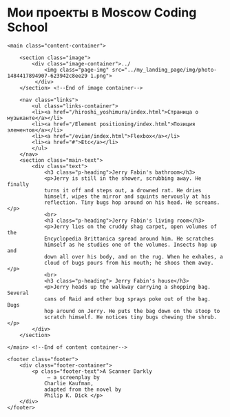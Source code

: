<title>My Landing Page</title>
    <div class="header-container">
        <h1 class="heading">Мои проекты в Moscow Coding School</h1>
    </div> <!--End of header container-->

    <main class="content-container">

        <section class="image">
            <div class="image-container">../
                <img class="page-img" src="../my_landing_page/img/photo-1484417894907-623942c8ee29 1.png">
             </div> 
        </section> <!--End of image container-->

        <nav class="links">
            <ul class="links-container">
            <li><a href="/hiroshi_yoshimura/index.html">Страница о музыканте</a></li>
            <li><a href="/Element positioning/index.html">Позиция элементов</a></li>
            <li><a href="/evian/index.html">Flexbox</a></li>
            <li><a href="#">Etc</a></li>
            </ul>
        </nav> 
        <section class="main-text">
            <div class="text">
                <h3 class="p-heading">Jerry Fabin's bathroom</h3>
                <p>Jerry is still in the shower, scrubbing away. He finally
                turns it off and steps out, a drowned rat. He dries
                himself, wipes the mirror and squints nervously at his
                reflection. Tiny bugs hop around on his head. He screams.</p>
                <br>
                <h3 class="p-heading">Jerry Fabin's living room</h3>
                <p>Jerry lies on the cruddy shag carpet, open volumes of the
                Encyclopedia Brittanica spread around him. He scratches
                himself as he studies one of the volumes. Insects hop up and
                down all over his body, and on the rug. When he exhales, a
                cloud of bugs pours from his mouth; he shoos them away.</p>
                <br>
                <h3 class="p-heading"> Jerry Fabin's house</h3>
                <p>Jerry heads up the walkway carrying a shopping bag. Several
                cans of Raid and other bug sprays poke out of the bag. Bugs
                hop around on Jerry. He puts the bag down on the stoop to
                scratch himself. He notices tiny bugs chewing the shrub.</p> 
            </div>
        </section>

    </main> <!--End of content container-->

    <footer class="footer">
        <div class="footer-container">
            <p class="footer-text">A Scanner Darkly
                 — a screenplay by
                Charlie Kaufman,
                adapted from the novel by
                Philip K. Dick </p>
        </div>
    </footer> 

</div> <!--End of page container-->
